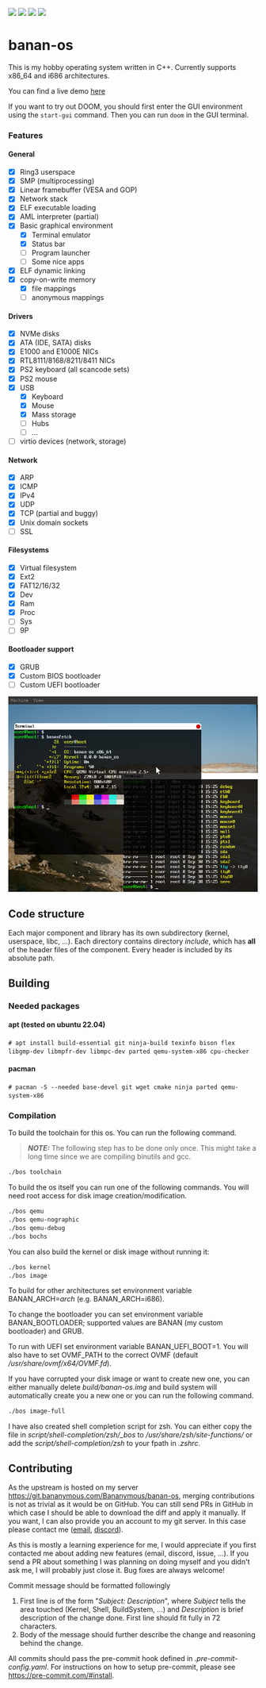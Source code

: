 [![](https://img.shields.io/badge/dynamic/json?url=https%3A%2F%2Fbananymous.com%2Fbanan-os%2Ftokei.json&query=%24.lines&label=total%20lines)](https://git.bananymous.com/Bananymous/banan-os)
[![](https://img.shields.io/github/commit-activity/m/Bananymous/banan-os)](https://git.bananymous.com/Bananymous/banan-os)
[![](https://img.shields.io/github/license/bananymous/banan-os)](https://git.bananymous.com/Bananymous/banan-os/src/branch/main/LICENSE)
[![](https://img.shields.io/discord/1242165176032297040?logo=discord&label=discord)](https://discord.gg/ehjGySwYdK)

# banan-os

This is my hobby operating system written in C++. Currently supports x86\_64 and i686 architectures.

You can find a live demo [here](https://bananymous.com/banan-os)

If you want to try out DOOM, you should first enter the GUI environment using the `start-gui` command. Then you can run `doom` in the GUI terminal.

### Features

#### General
- [x] Ring3 userspace
- [x] SMP (multiprocessing)
- [x] Linear framebuffer (VESA and GOP)
- [x] Network stack
- [x] ELF executable loading
- [x] AML interpreter (partial)
- [x] Basic graphical environment
  - [x] Terminal emulator
  - [x] Status bar
  - [ ] Program launcher
  - [ ] Some nice apps
- [x] ELF dynamic linking
- [x] copy-on-write memory
  - [x] file mappings
  - [ ] anonymous mappings

#### Drivers
- [x] NVMe disks
- [x] ATA (IDE, SATA) disks
- [x] E1000 and E1000E NICs
- [x] RTL8111/8168/8211/8411 NICs
- [x] PS2 keyboard (all scancode sets)
- [x] PS2 mouse
- [x] USB
  - [x] Keyboard
  - [x] Mouse
  - [x] Mass storage
  - [ ] Hubs
  - [ ] ...
- [ ] virtio devices (network, storage)

#### Network
- [x] ARP
- [x] ICMP
- [x] IPv4
- [x] UDP
- [x] TCP (partial and buggy)
- [x] Unix domain sockets
- [ ] SSL

#### Filesystems
- [x] Virtual filesystem
- [x] Ext2
- [x] FAT12/16/32
- [x] Dev
- [x] Ram
- [x] Proc
- [ ] Sys
- [ ] 9P

#### Bootloader support
- [x] GRUB
- [x] Custom BIOS bootloader
- [ ] Custom UEFI bootloader

![screenshot from qemu running banan-os](assets/banan-os.png)

## Code structure

Each major component and library has its own subdirectory (kernel, userspace, libc, ...). Each directory contains directory *include*, which has **all** of the header files of the component. Every header is included by its absolute path.

## Building

### Needed packages

#### apt (tested on ubuntu 22.04)
```# apt install build-essential git ninja-build texinfo bison flex libgmp-dev libmpfr-dev libmpc-dev parted qemu-system-x86 cpu-checker```

#### pacman
```# pacman -S --needed base-devel git wget cmake ninja parted qemu-system-x86```


### Compilation

To build the toolchain for this os. You can run the following command.
> ***NOTE:*** The following step has to be done only once. This might take a long time since we are compiling binutils and gcc.
```sh
./bos toolchain
```

To build the os itself you can run one of the following commands. You will need root access for disk image creation/modification.
```sh
./bos qemu
./bos qemu-nographic
./bos qemu-debug
./bos bochs
```

You can also build the kernel or disk image without running it:
```sh
./bos kernel
./bos image
```

To build for other architectures set environment variable BANAN\_ARCH=*arch* (e.g. BANAN\_ARCH=i686).

To change the bootloader you can set environment variable BANAN\_BOOTLOADER; supported values are BANAN (my custom bootloader) and GRUB.

To run with UEFI set environment variable BANAN\_UEFI\_BOOT=1. You will also have to set OVMF\_PATH to the correct OVMF (default */usr/share/ovmf/x64/OVMF.fd*).

If you have corrupted your disk image or want to create new one, you can either manually delete *build/banan-os.img* and build system will automatically create you a new one or you can run the following command.
```sh
./bos image-full
```

I have also created shell completion script for zsh. You can either copy the file in _script/shell-completion/zsh/\_bos_ to _/usr/share/zsh/site-functions/_ or add the _script/shell-completion/zsh_ to your fpath in _.zshrc_.

## Contributing

As the upstream is hosted on my server https://git.bananymous.com/Bananymous/banan-os, merging contributions is not as trivial as it would be on GitHub. You can still send PRs in GitHub in which case I should be able to download the diff and apply it manually. If you want, I can also provide you an account to my git server. In this case please contact me ([email](mailto:oskari.alaranta@bananymous.com), [discord](https://discord.gg/ehjGySwYdK)).

As this is mostly a learning experience for me, I would appreciate if you first contacted me about adding new features (email, discord, issue, ...). If you send a PR about something I was planning on doing myself and you didn't ask me, I will probably just close it. Bug fixes are always welcome!

Commit message should be formatted followingly

  1. First line is of the form "_Subject: Description_", where _Subject_ tells the area touched (Kernel, Shell, BuildSystem, ...) and _Description_ is brief description of the change done. First line should fit fully in 72 characters.
  2. Body of the message should further describe the change and reasoning behind the change.

All commits should pass the pre-commit hook defined in _.pre-commit-config.yaml_. For instructions on how to setup pre-commit, please see https://pre-commit.com/#install.
